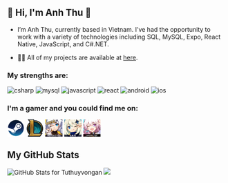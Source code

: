 ## 👋 Hi, I'm Anh Thu 👋

- I’m Anh Thu, currently based in Vietnam. I’ve had the opportunity to work with a variety of technologies including SQL, MySQL, Expo, React Native, JavaScript, and C#.NET.

- 👨‍💻 All of my projects are available at [here](https://github.com/Tuthuyvongan?tab=repositories).

### My strengths are:

<p align="left"> 
<a> <img src="https://icongr.am/devicon/csharp-original.svg?size=50&color=currentColor" alt="csharp"/> </a> 
<a> <img src="https://icongr.am/devicon/mysql-original.svg?size=50&color=currentColor" alt="mysql"/> </a> 
<a> <img src="https://icongr.am/devicon/javascript-original.svg?size=50&color=currentColor" alt="javascript"/> </a>
<a> <img src="https://icongr.am/devicon/react-original-wordmark.svg?size=50&color=currentColor" alt="react"/> </a> 
<a> <img src="https://icongr.am/devicon/android-original-wordmark.svg?size=50&color=currentColor" alt="android"/> </a>
<a> <img src="https://icongr.am/devicon/apple-original.svg?size=50&color=currentColor" alt="ios"/> </a>

### I'm a gamer and you could find me on:

<a href="<your-steam-profile-link>" target="blank"><img align="center" src="https://github.com/Tuthuyvongan/Tuthuyvongan/blob/main/Icons/steam.png" height="40" /></a>
<a href="<your-league-of-legends-profile-link>" target="blank"><img align="center" src="https://github.com/Tuthuyvongan/Tuthuyvongan/blob/main/Icons/leagueoflegends.png" height="40" /></a>
<a href="<your-valorant-profile-link>" target="blank"><img align="center" src="https://github.com/Tuthuyvongan/Tuthuyvongan/blob/main/Icons/honkai.png" height="40" /></a>
<a href="<your-genshin-profile-link>" target="blank"><img align="center" src="https://github.com/Tuthuyvongan/Tuthuyvongan/blob/main/Icons/genshin.png" height="40" /></a>
<a href="<your-honkai-profile-link>" target="blank"><img align="center" src="https://github.com/Tuthuyvongan/Tuthuyvongan/blob/main/Icons/starrail.png" height="40" /></a>

## My GitHub Stats

<img src="https://github-readme-stats.vercel.app/api?username=Tuthuyvongan&show_icons=true&include_all_commits=true&count_private=true&theme=jolly&layout=compact" alt="GitHub Stats for Tuthuyvongan" width="700">

<img src="https://github-readme-streak-stats.herokuapp.com?user=Tuthuyvongan&theme=jolly" width="700">
